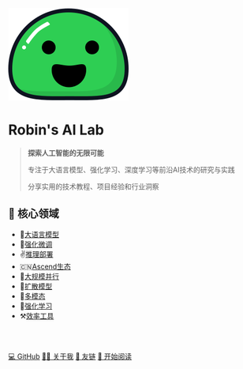 ![Robin's AI Lab](_media/icon.svg)

#  Robin's AI Lab

> **探索人工智能的无限可能**
>
> 专注于大语言模型、强化学习、深度学习等前沿AI技术的研究与实践
>
> 分享实用的技术教程、项目经验和行业洞察




## 🎯 核心领域

- 🦙[大语言模型](aigc/)
- 🤗[强化微调](rlhf/)
- ✌️[推理部署](inference/)
- 🇨🇳[Ascend生态](ascend/)
- 🚀[大规模并行](ultrascale/)
- 🍭[扩散模型](diffusion/)
- 🍔[多模态](multimodal/)
- 🍒[强化学习](rlwiki/)
- ⚒️[效率工具](toolbox/)


<br>
<span id="busuanzi_container_site_pv" style='display:none'>
    👀 本站总访问量：<span id="busuanzi_value_site_pv"></span> 次
</span>
<span id="busuanzi_container_site_uv" style='display:none'>
    🚴‍♂️ 本站总访客数：<span id="busuanzi_value_site_uv"></span> 人
</span>
<br>


[💻 GitHub](https://github.com/jianzhnie)
[👨‍💻 关于我](https://jianzhnie.github.io/)
[🔗 友链](links.md)
[📖 开始阅读](aigc/)
